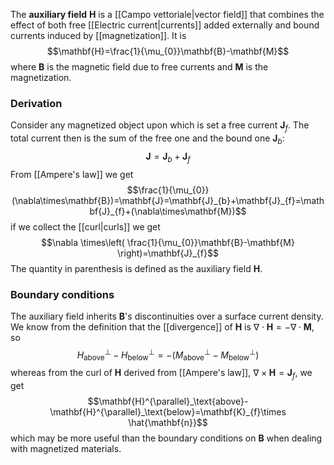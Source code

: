 The **auxiliary field** $\mathbf{H}$ is a [[Campo vettoriale|vector field]] that combines the effect of both free [[Electric current|currents]] added externally and bound currents induced by [[magnetization]]. It is
$$\mathbf{H}=\frac{1}{\mu_{0}}\mathbf{B}-\mathbf{M}$$
where $\mathbf{B}$ is the magnetic field due to free currents and $\mathbf{M}$ is the magnetization.
### Derivation
Consider any magnetized object upon which is set a free current $\mathbf{J}_{f}$. The total current then is the sum of the free one and the bound one $\mathbf{J}_{b}$:
$$\mathbf{J}=\mathbf{J}_{b}+\mathbf{J}_{f}$$
From [[Ampere's law]] we get
$$\frac{1}{\mu_{0}}(\nabla\times\mathbf{B})=\mathbf{J}=\mathbf{J}_{b}+\mathbf{J}_{f}=\mathbf{J}_{f}+(\nabla\times\mathbf{M})$$
if we collect the [[curl|curls]] we get
$$\nabla \times\left( \frac{1}{\mu_{0}}\mathbf{B}-\mathbf{M} \right)=\mathbf{J}_{f}$$
The quantity in parenthesis is defined as the auxiliary field $\mathbf{H}$.
### Boundary conditions
The auxiliary field inherits $\mathbf{B}$'s discontinuities over a surface current density. We know from the definition that the [[divergence]] of $\mathbf{H}$ is $\nabla\cdot\mathbf{H}=-\nabla\cdot\mathbf{M}$, so
$$H_\text{above}^{\perp}-H_\text{below}^{\perp}=-(M_\text{above}^{\perp}-M_\text{below}^{\perp})$$
whereas from the curl of $\mathbf{H}$ derived from [[Ampere's law]], $\nabla\times\mathbf{H}=\mathbf{J}_{f}$, we get
$$\mathbf{H}^{\parallel}_\text{above}-\mathbf{H}^{\parallel}_\text{below}=\mathbf{K}_{f}\times \hat{\mathbf{n}}$$
which may be more useful than the boundary conditions on $\mathbf{B}$ when dealing with magnetized materials.